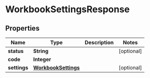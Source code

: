 
# WorkbookSettingsResponse

## Properties
Name | Type | Description | Notes
------------ | ------------- | ------------- | -------------
**status** | **String** |  |  [optional]
**code** | **Integer** |  | 
**settings** | [**WorkbookSettings**](WorkbookSettings.md) |  |  [optional]



